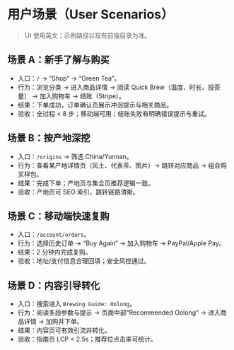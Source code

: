 # 用户场景（User Scenarios）

> UI 使用英文；示例路径以现有前端目录为准。

## 场景 A：新手了解与购买
- 入口：`/` → “Shop” → “Green Tea”。
- 行为：浏览分类 → 进入商品详情 → 阅读 Quick Brew（温度、时长、投茶量） → 加入购物车 → 结账（Stripe）。
- 结果：下单成功，订单确认页展示冲泡提示与相关商品。
- 验收：全过程 < 8 步；移动端可用；结账失败有明确错误提示与重试。

## 场景 B：按产地深挖
- 入口：`/origins` → 筛选 China/Yunnan。
- 行为：查看某产地详情页（风土、代表茶、图片）→ 跳转对应商品 → 组合购买样包。
- 结果：完成下单；产地页与集合页推荐逻辑一致。
- 验收：产地页可 SEO 索引，跳转链路清晰。

## 场景 C：移动端快速复购
- 入口：`/account/orders`。
- 行为：选择历史订单 → “Buy Again” → 加入购物车 → PayPal/Apple Pay。
- 结果：2 分钟内完成复购。
- 验收：地址/支付信息合理回填；安全风控通过。

## 场景 D：内容引导转化
- 入口：搜索进入 `Brewing Guide: Oolong`。
- 行为：阅读多段参数与提示 → 页面中部“Recommended Oolong” → 进入商品详情 → 加购并下单。
- 结果：内容页可有效引流并转化。
- 验收：指南页 LCP < 2.5s；推荐位点击率可统计。
